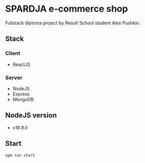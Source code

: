# SPARDJA e-commerce shop

Fullstack diploma project by Result School student Alex Pushkin.

## Stack

### Client

- ReactJS

### Server

- NodeJS
- Express
- MongoDB

## NodeJS version

- v18.9.0

## Start

```bash
npm run start
```
